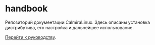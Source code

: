 # handbook

Репозиторий документации CalmiraLinux. Здесь описаны установка дистрибутива, его настройка и дальнейшее использование.

[Перейти к руководству](site/index.html).
